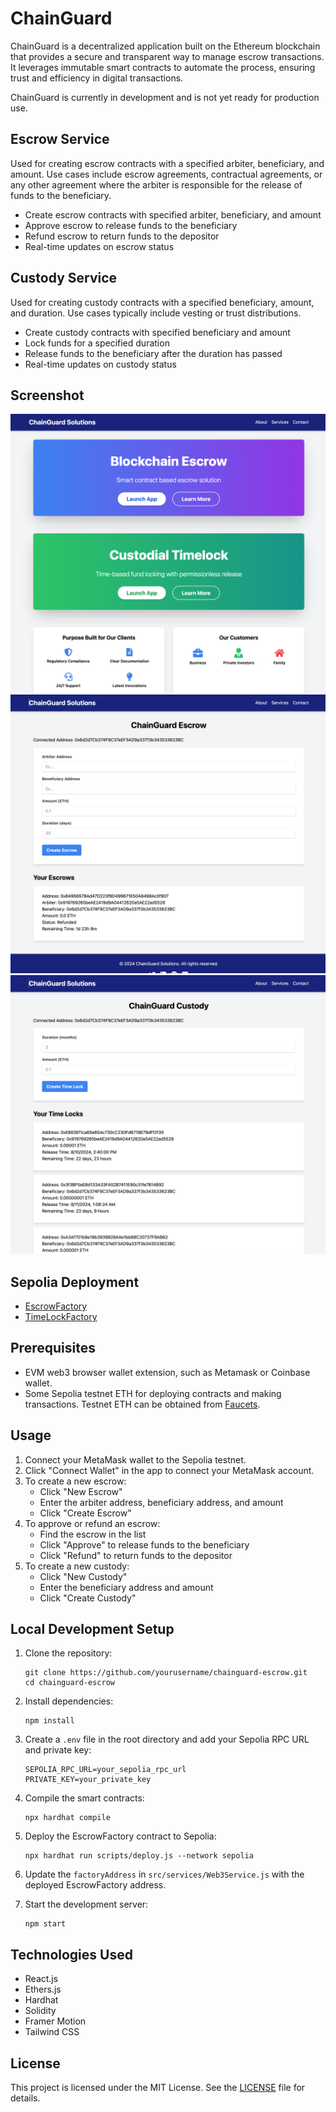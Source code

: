 # ChainGuard

ChainGuard is a decentralized application built on the Ethereum blockchain that provides a secure and transparent way to manage escrow transactions. It leverages immutable smart contracts to automate the process, ensuring trust and efficiency in digital transactions.

ChainGuard is currently in development and is not yet ready for production use.

## Escrow Service

Used for creating escrow contracts with a specified arbiter, beneficiary, and amount. Use cases include escrow agreements, contractual agreements, or any other agreement where the arbiter is responsible for the release of funds to the beneficiary.

- Create escrow contracts with specified arbiter, beneficiary, and amount
- Approve escrow to release funds to the beneficiary
- Refund escrow to return funds to the depositor
- Real-time updates on escrow status

## Custody Service

Used for creating custody contracts with a specified beneficiary, amount, and duration. Use cases typically include vesting or trust distributions.

- Create custody contracts with specified beneficiary and amount
- Lock funds for a specified duration
- Release funds to the beneficiary after the duration has passed
- Real-time updates on custody status

## Screenshot
![Screenshot 1](src/assets/landing.png)
![Screenshot 2](src/assets/escrow.png)
![Screenshot 3](src/assets/custody.png)

## Sepolia Deployment
- [EscrowFactory](https://sepolia.etherscan.io/address/0xe3668696460694c01d50c5a1ab56c6e17fa7feb5)
- [TimeLockFactory](https://sepolia.etherscan.io/address/0x3E23F35b523C61af24255F1F81db6A6E26FbAcac)


## Prerequisites
- EVM web3 browser wallet extension, such as Metamask or Coinbase wallet.
- Some Sepolia testnet ETH for deploying contracts and making transactions. Testnet ETH can be obtained from [Faucets](https://cloud.google.com/application/web3/faucet/ethereum/sepolia).

## Usage

1. Connect your MetaMask wallet to the Sepolia testnet.
2. Click "Connect Wallet" in the app to connect your MetaMask account.
3. To create a new escrow:
   - Click "New Escrow"
   - Enter the arbiter address, beneficiary address, and amount
   - Click "Create Escrow"
4. To approve or refund an escrow:
   - Find the escrow in the list
   - Click "Approve" to release funds to the beneficiary
   - Click "Refund" to return funds to the depositor
5. To create a new custody:
   - Click "New Custody"
   - Enter the beneficiary address and amount
   - Click "Create Custody"

## Local Development Setup

1. Clone the repository:
   ```
   git clone https://github.com/yourusername/chainguard-escrow.git
   cd chainguard-escrow
   ```

2. Install dependencies:
   ```
   npm install
   ```

3. Create a `.env` file in the root directory and add your Sepolia RPC URL and private key:
   ```
   SEPOLIA_RPC_URL=your_sepolia_rpc_url
   PRIVATE_KEY=your_private_key
   ```

4. Compile the smart contracts:
   ```
   npx hardhat compile
   ```

5. Deploy the EscrowFactory contract to Sepolia:
   ```
   npx hardhat run scripts/deploy.js --network sepolia
   ```

6. Update the `factoryAddress` in `src/services/Web3Service.js` with the deployed EscrowFactory address.

7. Start the development server:
   ```
   npm start
   ```

## Technologies Used

- React.js
- Ethers.js
- Hardhat
- Solidity
- Framer Motion
- Tailwind CSS

## License

This project is licensed under the MIT License. See the [LICENSE](LICENSE) file for details.